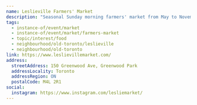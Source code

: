 ```yaml
---
name: Leslieville Farmers' Market
description: "Seasonal Sunday morning farmers' market from May to November at Greenwood Park in Leslieville."
tags:
  - instance-of/event/market
  - instance-of/event/market/farmers-market
  - topic/interest/food
  - neighbourhood/old-toronto/leslieville
  - neighbourhood/old-toronto
link: https://www.leslievillemarket.com/
address:
  streetAddress: 150 Greenwood Ave, Greenwood Park
  addressLocality: Toronto
  addressRegion: ON
  postalCode: M4L 2R1
social:
  instagram: https://www.instagram.com/lesliemarket/
---
```


